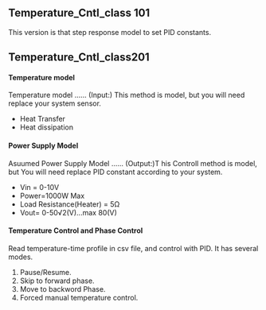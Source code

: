 ## Temperature_Cntl_class 101
This version is that step response model to set PID constants.

## Temperature_Cntl_class201 
#### Temperature model 
Temperature model ......  (Input:) This method is model, but you will need replace your system sensor.
  - Heat Transfer
  - Heat dissipation 

#### Power Supply Model 
Asuumed Power Supply Model ...... (Output:)T his Controll method is model, but You will need replace PID constant according to your system.
  - Vin = 0-10V
  - Power=1000W Max
  - Load Resistance(Heater) = 5Ω
  - Vout= 0-50√2(V)...max 80(V)

#### Temperature Control and Phase Control
Read temperature-time profile in csv file, and control with PID. It has several modes. 
  1. Pause/Resume.
  2. Skip to forward phase.
  3. Move to backword Phase.
  4. Forced manual temperature control.
